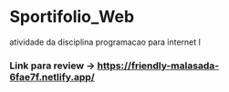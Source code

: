 # Sportifolio_Web
atividade da disciplina programacao para internet I

### Link para review -> https://friendly-malasada-6fae7f.netlify.app/
